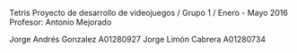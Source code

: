 Tetris
Proyecto de desarrollo de videojuegos / Grupo 1 / Enero - Mayo 2016 Profesor: Antonio Mejorado

Jorge Andrés Gonzalez A01280927
Jorge Limón Cabrera A01280734
